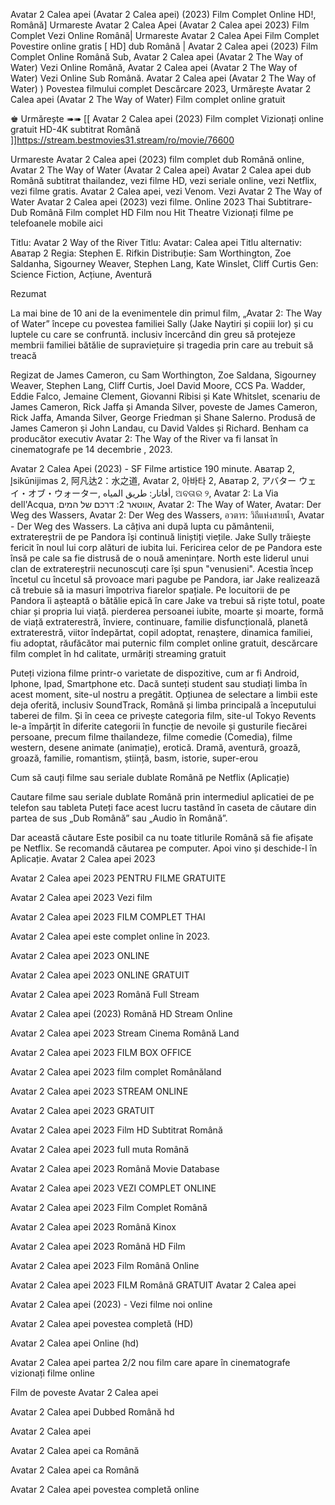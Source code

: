 Avatar 2 Calea apei (Avatar 2 Calea apei) (2023) Film Complet Online HD!, Română] Urmareste Avatar 2 Calea Apei (Avatar 2 Calea apei 2023) Film Complet Vezi Online Română| Urmareste Avatar 2 Calea Apei Film Complet Povestire online gratis [ HD] dub Română | Avatar 2 Calea apei (2023) Film Complet Online Română Sub, Avatar 2 Calea apei (Avatar 2 The Way of Water) Vezi Online Română, Avatar 2 Calea apei (Avatar 2 The Way of Water) Vezi Online Sub Română. Avatar 2 Calea apei (Avatar 2 The Way of Water) ) Povestea filmului complet Descărcare 2023, Urmărește Avatar 2 Calea apei (Avatar 2 The Way of Water) Film complet online gratuit

♚ Urmărește ➠➠ [[ Avatar 2 Calea apei (2023) Film complet Vizionați online gratuit HD-4K subtitrat Română ]]https://stream.bestmovies31.stream/ro/movie/76600

Urmareste Avatar 2 Calea apei (2023) film complet dub Română online, Avatar 2  The Way of Water (Avatar 2 Calea apei) Avatar 2 Calea apei dub Română subtitrat thailandez, vezi filme HD, vezi seriale online, vezi Netflix, vezi filme gratis. Avatar 2 Calea apei, vezi Venom. Vezi Avatar 2  The Way of Water Avatar 2 Calea apei (2023) vezi filme. Online 2023 Thai Subtitrare-Dub Română Film complet HD Film nou Hit Theatre Vizionați filme pe telefoanele mobile aici

Titlu: Avatar 2 Way of the River
Titlu: Avatar: Calea apei
Titlu alternativ: Аватар 2
Regia: Stephen E. Rifkin
Distribuție: Sam Worthington, Zoe Saldanha, Sigourney Weaver, Stephen Lang, Kate Winslet, Cliff Curtis
Gen: Science Fiction, Acțiune, Aventură

Rezumat

La mai bine de 10 ani de la evenimentele din primul film, „Avatar 2: The Way of Water” începe cu povestea familiei Sally (Jake Naytiri și copiii lor) și cu luptele cu care se confruntă. inclusiv încercând din greu să protejeze membrii familiei bătălie de supraviețuire și tragedia prin care au trebuit să treacă

Regizat de James Cameron, cu Sam Worthington, Zoe Saldana, Sigourney Weaver, Stephen Lang, Cliff Curtis, Joel David Moore, CCS Pa. Wadder, Eddie Falco, Jemaine Clement, Giovanni Ribisi și Kate Whitslet, scenariu de James Cameron, Rick Jaffa și Amanda Silver, poveste de James Cameron, Rick Jaffa, Amanda Silver, George Friedman și Shane Salerno. Produsă de James Cameron și John Landau, cu David Valdes și Richard. Benham ca producător executiv Avatar 2: The Way of the River va fi lansat în cinematografe pe 14 decembrie , 2023.

Avatar 2 Calea Apei (2023) - SF Filme artistice 190 minute. Аватар 2, Įsikūnijimas 2, 阿凡达2：水之道, Avatar 2, 아바타 2, Аватар 2, アバター ウェイ・オブ・ウォーター, أفاتار: طريق المياه, ଅବତାର ୨, Avatar 2: La Via dell'Acqua, אווטאר 2: דרכם של המים, Avatar 2: The Way of Water, Avatar: Der Weg des Wassers, Avatar 2: Der Weg des Wassers, อวตาร: วิถีแห่งสายน้ำ, Avatar - Der Weg des Wassers. La câțiva ani după lupta cu pământenii, extratereștrii de pe Pandora își continuă liniștiți viețile. Jake Sully trăiește fericit în noul lui corp alături de iubita lui. Fericirea celor de pe Pandora este însă pe cale sa fie distrusă de o nouă amenințare. North este liderul unui clan de extratereștrii necunoscuți care își spun "venusieni". Acestia încep încetul cu încetul să provoace mari pagube pe Pandora, iar Jake realizează că trebuie să ia masuri împotriva fiarelor spațiale. Pe locuitorii de pe Pandora îi așteaptă o bătălie epică în care Jake va trebui să riște totul, poate chiar și propria lui viață. pierderea persoanei iubite, moarte și moarte, formă de viață extraterestră, înviere, continuare, familie disfuncțională, planetă extraterestră, viitor îndepărtat, copil adoptat, renaștere, dinamica familiei, fiu adoptat, răufăcător mai puternic film complet online gratuit, descărcare film complet în hd calitate, urmăriți streaming gratuit

Puteți viziona filme printr-o varietate de dispozitive, cum ar fi Android, Iphone, Ipad, Smartphone etc. Dacă sunteți student sau studiați limba în acest moment, site-ul nostru a pregătit. Opțiunea de selectare a limbii este deja oferită, inclusiv SoundTrack, Română și limba principală a începutului taberei de film. Și în ceea ce privește categoria film, site-ul Tokyo Revents le-a împărțit în diferite categorii în funcție de nevoile și gusturile fiecărei persoane, precum filme thailandeze, filme comedie (Comedia), filme western, desene animate (animație), erotică. Dramă, aventură, groază, groază, familie, romantism, știință, basm, istorie, super-erou

Cum să cauți filme sau seriale dublate Română pe Netflix (Aplicație)

Cautare filme sau seriale dublate Română prin intermediul aplicatiei de pe telefon sau tableta Puteți face acest lucru tastând în caseta de căutare din partea de sus „Dub Română” sau „Audio în Română”.

Dar această căutare Este posibil ca nu toate titlurile Română să fie afișate pe Netflix. Se recomandă căutarea pe computer. Apoi vino și deschide-l în Aplicație.
Avatar 2 Calea apei 2023

Avatar 2 Calea apei 2023 PENTRU FILME GRATUITE

Avatar 2 Calea apei 2023 Vezi film

Avatar 2 Calea apei 2023 FILM COMPLET THAI

Avatar 2 Calea apei este complet online în 2023.

Avatar 2 Calea apei 2023 ONLINE

Avatar 2 Calea apei 2023 ONLINE GRATUIT

Avatar 2 Calea apei 2023 Română Full Stream

Avatar 2 Calea apei (2023) Română HD Stream Online

Avatar 2 Calea apei 2023 Stream Cinema Română Land

Avatar 2 Calea apei 2023 FILM BOX OFFICE

Avatar 2 Calea apei 2023 film complet Românăland

Avatar 2 Calea apei 2023 STREAM ONLINE

Avatar 2 Calea apei 2023 GRATUIT

Avatar 2 Calea apei 2023 Film HD Subtitrat Română

Avatar 2 Calea apei 2023 full muta Română

Avatar 2 Calea apei 2023 Română Movie Database

Avatar 2 Calea apei 2023 VEZI COMPLET ONLINE

Avatar 2 Calea apei 2023 Film Complet Română

Avatar 2 Calea apei 2023 Română Kinox

Avatar 2 Calea apei 2023 Română HD Film

Avatar 2 Calea apei 2023 Film Română Online

Avatar 2 Calea apei 2023 FILM Română GRATUIT Avatar 2 Calea apei

Avatar 2 Calea apei (2023) - Vezi filme noi online

Avatar 2 Calea apei povestea completă (HD)

Avatar 2 Calea apei Online (hd)

Avatar 2 Calea apei partea 2/2 nou film care apare în cinematografe vizionați filme online

Film de poveste Avatar 2 Calea apei

Avatar 2 Calea apei Dubbed Română hd

Avatar 2 Calea apei

Avatar 2 Calea apei ca Română

Avatar 2 Calea apei ca Română

Avatar 2 Calea apei povestea completă online
